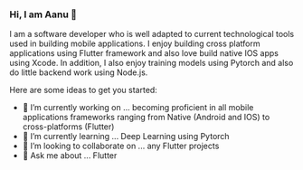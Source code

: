 ### Hi, I am Aanu 👋

I am a software developer who is well adapted to current technological tools used in building mobile applications. I enjoy building cross platform applications using Flutter framework and also love build native IOS apps using Xcode. In addition, I also enjoy training models using Pytorch and also do little backend work using Node.js.

Here are some ideas to get you started:

- 🔭 I’m currently working on ... becoming proficient in all mobile applications frameworks ranging from Native (Android and IOS) to cross-platforms (Flutter)
- 🌱 I’m currently learning ... Deep Learning using Pytorch
- 👯 I’m looking to collaborate on ... any Flutter projects
- 💬 Ask me about ... Flutter

